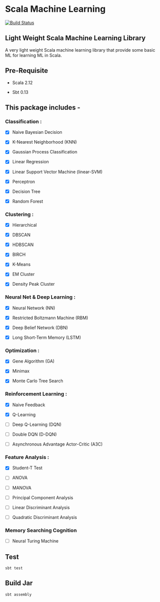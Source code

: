# Scala Machine Learning

[![Build Status](https://travis-ci.org/Wei-1/Scala-Machine-Learning.svg?branch=master)](https://travis-ci.org/Wei-1/Scala-Machine-Learning)

## Light Weight Scala Machine Learning Library

A very light weight Scala machine learning library that provide some basic ML for learning ML in Scala.

## Pre-Requisite

- Scala 2.12

- Sbt 0.13

## This package includes -

### Classification :

- [x] Naive Bayesian Decision

- [x] K-Nearest Neighborhood (KNN)

- [x] Gaussian Process Classification

- [x] Linear Regression

- [x] Linear Support Vector Machine (linear-SVM)

- [x] Perceptron

- [x] Decision Tree

- [x] Random Forest

### Clustering :

- [x] Hierarchical

- [x] DBSCAN

- [x] HDBSCAN

- [x] BIRCH

- [x] K-Means

- [x] EM Cluster

- [x] Density Peak Cluster

### Neural Net & Deep Learning :

- [x] Neural Network (NN)

- [x] Restricted Boltzmann Machine (RBM)

- [x] Deep Belief Network (DBN)

- [x] Long Short-Term Memory (LSTM)

### Optimization :

- [x] Gene Algorithm (GA)

- [x] Minimax

- [x] Monte Carlo Tree Search

### Reinforcement Learning :

- [x] Naive Feedback

- [x] Q-Learning

- [ ] Deep Q-Learning (DQN)

- [ ] Double DQN (D-DQN)

- [ ] Asynchronous Advantage Actor-Critic (A3C)

### Feature Analysis :

- [x] Student-T Test

- [ ] ANOVA

- [ ] MANOVA

- [ ] Principal Component Analysis

- [ ] Linear Discriminant Analysis

- [ ] Quadratic Discriminant Analysis

### Memory Searching Cognition

- [ ] Neural Turing Machine

## Test

    sbt test

## Build Jar

    sbt assembly
